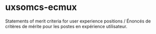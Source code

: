 # uxsomcs-ecmux
Statements of merit criteria for user experience positions / Énoncés de critères de mérite pour les postes en expérience utilisateur.
